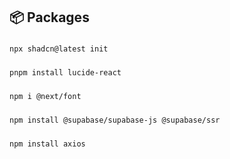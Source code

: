 <h2 align="left">📦 Packages</h2>

###
```bash
npx shadcn@latest init
```
###


###
```bash
pnpm install lucide-react
```
###


###
```bash
npm i @next/font
```
###

###
```bash
npm install @supabase/supabase-js @supabase/ssr
```
###

###
```bash
npm install axios
```
###
